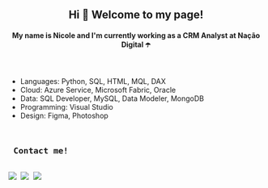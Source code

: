 <h2 align="center">Hi 👋 Welcome to my page! </h2>
<h4 align="center">My name is Nicole and I'm currently working as a CRM Analyst at Nação Digital ☂️</h4>

<br>

  - Languages: Python, SQL, HTML, MQL, DAX<br>
  - Cloud: Azure Service, Microsoft Fabric, Oracle<br>
  - Data: SQL Developer, MySQL, Data Modeler, MongoDB<br>
  - Programming: Visual Studio<br>
  - Design: Figma, Photoshop<br>

##

<div><pre>
<h3 align="left"> Contact me! </h3>
<a href="https://www.twitch.tv/ttvmonalisa" target="_blank"><img src="https://img.shields.io/badge/Twitch-9146FF?style=for-the-badge&logo=twitch&logoColor=white" target="_blank"></a> <a href = "mailto:nicolereismkt@gmail.com"><img src="https://img.shields.io/badge/Gmail-D14836?style=for-the-badge&logo=gmail&logoColor=white" target="_blank"></a> <a href="https://www.linkedin.com/in/nicolereisfava" target="_blank"><img src="https://img.shields.io/badge/-LinkedIn-%230077B5?style=for-the-badge&logo=linkedin&logoColor=white" target="_blank"></a> 
  
</pre></div>
